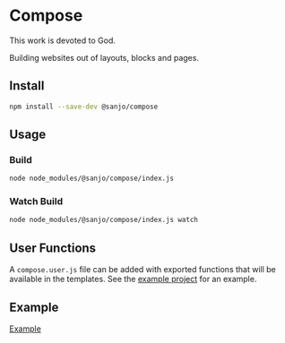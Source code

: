 # Compose

This work is devoted to God.

Building websites out of layouts, blocks and pages.

## Install

```sh
npm install --save-dev @sanjo/compose
```

## Usage

### Build

```sh
node node_modules/@sanjo/compose/index.js
```

### Watch Build

```sh
node node_modules/@sanjo/compose/index.js watch
```

## User Functions

A `compose.user.js` file can be added with exported functions that will be
available in the templates. See
the [example project](https://github.com/SanjoSolutions/unnamed/tree/main/packages/compose/example)
for an example.

## Example

[Example](https://github.com/SanjoSolutions/unnamed/tree/main/packages/compose/example)
